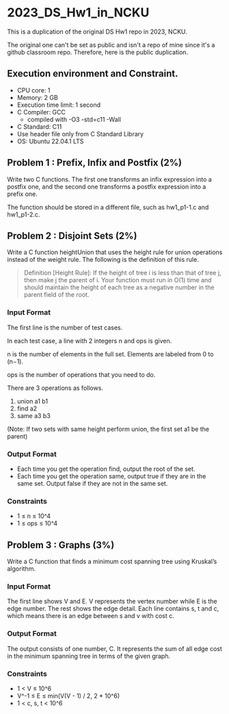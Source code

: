 # 2023_DS_Hw1_in_NCKU
This is a duplication of the original DS Hw1 repo in 2023, NCKU.

The original one can't be set as public and isn't a repo of mine since it's a github classroom repo. Therefore, here is the public duplication.

## Execution environment and Constraint.
* CPU core: 1
* Memory: 2 GB
* Execution time limit: 1 second
* C Compiler: GCC
    * compiled with -O3 -std=c11 -Wall
* C Standard: C11
* Use header file only from C Standard Library
* OS: Ubuntu 22.04.1 LTS

## Problem 1 : Prefix, Infix and Postfix (2%)
Write two C functions. The first one transforms an infix expression into a postfix one, and the second one transforms a postfix expression into a prefix one. 

The function should be stored in a different file, such as hw1_p1-1.c and hw1_p1-2.c. 

## Problem 2 : Disjoint Sets (2%) 
Write a C function heightUnion that uses the height rule for union operations instead of the weight rule. The following is the definition of this rule.

> Definition [Height Rule]:
> If the height of tree i is less than that of tree j, then make j the parent of i.
> Your function must run in O(1) time and should maintain the height of each tree as a negative number in the parent field of the root.

### Input Format
The first line is the number of test cases.

In each test case, a line with 2 integers n and ops is given.

n is the number of elements in the full set. Elements are labeled from 0 to (n−1).

ops is the number of operations that you need to do.

There are 3 operations as follows.
1. union a1 b1
2. find a2
3. same a3 b3

(Note: If two sets with same height perform union, the first set a1 be the parent)

### Output Format
* Each time you get the operation find, output the root of the set.
* Each time you get the operation same, output true if they are in the same set. Output false if they are not in the same set.

### Constraints
* 1 ≤ n ≤ 10^4
* 1 ≤ ops ≤ 10^4

## Problem 3 : Graphs (3%) 
Write a C function that finds a minimum cost spanning tree using Kruskal’s algorithm.

### Input Format
The first line shows V and E. V represents the vertex number while E is the edge number. The rest shows the edge detail. Each line contains s, t and c, which means there is an edge between s and v with cost c.

### Output Format
The output consists of one number, C. It represents the sum of all edge cost in the minimum spanning tree in terms of the given graph.

### Constraints
* 1 < V ≤ 10^6
* V^-1 ≤ E ≤ min(V(V - 1) / 2, 2 * 10^6)
* 1 < c, s, t < 10^6
